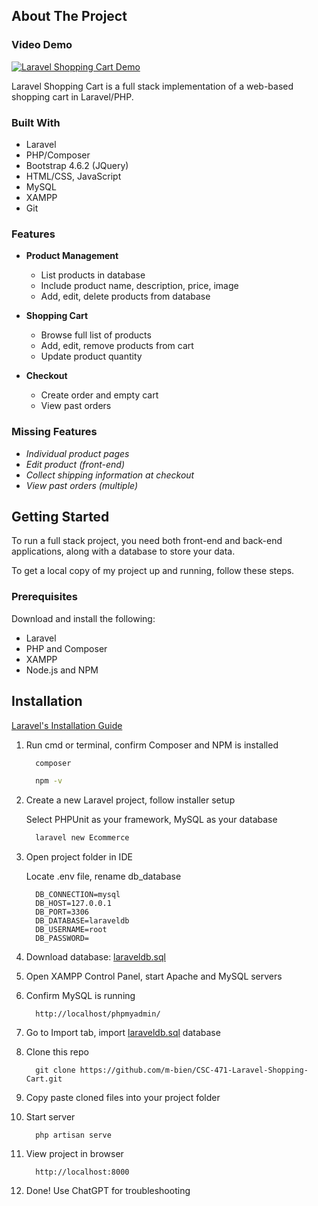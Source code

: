 ## About The Project

### Video Demo
[![Laravel Shopping Cart Demo](https://i.ibb.co/L7jkz3Z/thumbnail.png)](https://youtu.be/18NV9TVA3PE?si=RmyybAwGDymiJEIA)

Laravel Shopping Cart is a full stack implementation of a web-based shopping cart in Laravel/PHP.

### Built With
* Laravel
* PHP/Composer
* Bootstrap 4.6.2 (JQuery)
* HTML/CSS, JavaScript
* MySQL
* XAMPP
* Git

### Features
* **Product Management**
  * List products in database
  * Include product name, description, price, image
  * Add, edit, delete products from database

* **Shopping Cart**
  * Browse full list of products
  * Add, edit, remove products from cart
  * Update product quantity 

* **Checkout**
  * Create order and empty cart
  * View past orders

### Missing Features
* _Individual product pages_
* _Edit product (front-end)_
* _Collect shipping information at checkout_
* _View past orders (multiple)_

## Getting Started
To run a full stack project, you need both front-end and back-end applications, along with a database to store your data.

To get a local copy of my project up and running, follow these steps.

### Prerequisites
Download and install the following:
* Laravel
* PHP and Composer
* XAMPP
* Node.js and NPM

## Installation
[Laravel's Installation Guide](https://laravel.com/docs/11.x/installation#creating-an-application)

1. Run cmd or terminal, confirm Composer and NPM is installed
    ```sh
      composer
    ```
    ```sh
      npm -v
    ```

2. Create a new Laravel project, follow installer setup
   
   Select PHPUnit as your framework, MySQL as your database
    ```sh
      laravel new Ecommerce
    ```

3. Open project folder in IDE

   Locate .env file, rename db_database
    ```text
      DB_CONNECTION=mysql
      DB_HOST=127.0.0.1
      DB_PORT=3306
      DB_DATABASE=laraveldb
      DB_USERNAME=root
      DB_PASSWORD=
    ```
4. Download database: [laraveldb.sql](https://github.com/m-bien/CSC-471-Laravel-Shopping-Cart/blob/main/laraveldb.sql)
5. Open XAMPP Control Panel, start Apache and MySQL servers
6. Confirm MySQL is running
    ```text
      http://localhost/phpmyadmin/
    ```
7. Go to Import tab, import [laraveldb.sql](https://github.com/m-bien/CSC-471-Laravel-Shopping-Cart/blob/main/laraveldb.sql) database
8. Clone this repo
    ```text
      git clone https://github.com/m-bien/CSC-471-Laravel-Shopping-Cart.git
    ```
9. Copy paste cloned files into your project folder
10. Start server
    ```text
      php artisan serve
    ```
11. View project in browser
    ```text
      http://localhost:8000    
    ```
12. Done! Use ChatGPT for troubleshooting